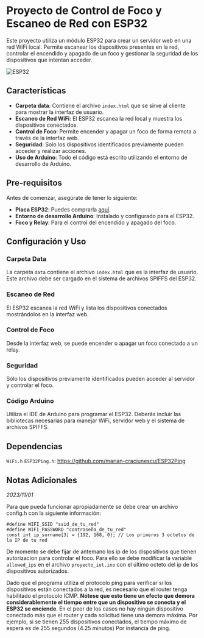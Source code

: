 # Proyecto de Control de Foco y Escaneo de Red con ESP32
Este proyecto utiliza un módulo ESP32 para crear un servidor web en una red WiFi local. Permite escanear los dispositivos presentes en la red, controlar el encendido y apagado de un foco y gestionar la seguridad de los dispositivos que intentan acceder.

![ESP32](https://media.tenor.com/4B8pbZNr0_YAAAAC/esp32devkit-esp32.gif)

## Características
- **Carpeta data**: Contiene el archivo `index.html` que se sirve al cliente para mostrar la interfaz de usuario.
- **Escaneo de Red WiFi**: El ESP32 escanea la red local y muestra los dispositivos conectados.
- **Control de Foco**: Permite encender y apagar un foco de forma remota a través de la interfaz web.
- **Seguridad**: Solo los dispositivos identificados previamente pueden acceder y realizar acciones.
- **Uso de Arduino**: Todo el código está escrito utilizando el entorno de desarrollo de Arduino.

## Pre-requisitos
Antes de comenzar, asegúrate de tener lo siguiente:
- **Placa ESP32**: Puedes comprarla [aquí](https://www.amazon.com).
- **Entorno de desarrollo Arduino**: Instalado y configurado para el ESP32.
- **Foco y Relay**: Para el control del encendido y apagado del foco.

## Configuración y Uso
### Carpeta Data
La carpeta `data` contiene el archivo `index.html` que es la interfaz de usuario. Este archivo debe ser cargado en el sistema de archivos SPIFFS del ESP32.

### Escaneo de Red
El ESP32 escanea la red WiFi y lista los dispositivos conectados mostrándolos en la interfaz web.


### Control de Foco
Desde la interfaz web, se puede encender o apagar un foco conectado a un relay.


### Seguridad
Sólo los dispositivos previamente identificados pueden acceder al servidor y controlar el foco.

### Código Arduino
Utiliza el IDE de Arduino para programar el ESP32. Deberás incluir las bibliotecas necesarias para manejar WiFi, servidor web y el sistema de archivos SPIFFS.

## Dependencias

`WiFi.h`
`ESP32Ping.h`: https://github.com/marian-craciunescu/ESP32Ping

## Notas Adicionales
_2023/11/01_

Para que pueda funcionar apropiadamente se debe crear un archivo config.h con la siguiente información:

```
#define WIFI_SSID "ssid_de_tu_red"
#define WIFI_PASSWORD "contraseña_de_tu_red"
const int ip_surname[3] = {192, 168, 0}; // Los primeros 3 octetos de la IP de tu red
```

De momento se debe fijar de antemano los ip de los dispositivos que tienen autorizacion para controlar el foco. Para ello se debe modificar la variable `allowed_ips` en el archivo `proyecto_iot.ino` con el último octeto del ip de los dispositivos autorizados.

Dado que el programa utiliza el protocolo ping para verificar si los dispositivos están conectados a la red, es necesario que el router tenga habilitado el protocolo ICMP. **Nótese que esto tiene un efecto que demora considerablemente el tiempo entre que un dispositivo se conecta y el ESP32 se enciende**. En el peor de los casos no hay ningún dispositivo conectado más que el router y cada solicitud tiene una demora máxima. Por ejemplo, si se tienen 255 dispositivos conectados, el tiempo máximo de espera es de 255 segundos (4.25 minutos) Por instancia de ping. 

